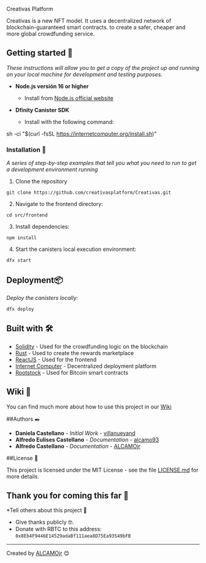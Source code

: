 Creativas Platform 

Creativas is a new NFT model. It uses a decentralized network of blockchain-guaranteed smart contracts. to create a safer, cheaper and more global crowdfunding service.

## Getting started 🚀

_These instructions will allow you to get a copy of the project up and running on your local machine for development and testing purposes._

* **Node.js versión 16 or higher**
  * Install from [Node.js official website](https://nodejs.org/)

* **Dfinity Canister SDK**
  * Install with the following command:

sh -ci "$(curl -fsSL https://internetcomputer.org/install.sh)"


### Installation 🔧

_A series of step-by-step examples that tell you what you need to run to get a development environment running_

1. Clone the repository 
```
git clone https://github.com/creativasplatform/Creativas.git
```

2. Navigate to the frontend directory:
```
cd src/frontend
```
3. Install dependencies:
```
npm install
```
4. Start the canisters local execution environment:
```
dfx start
```
## Deployment📦
_Deploy the canisters locally:_
```
dfx deploy
```


## Built with 🛠️

* [Solidity](https://soliditylang.org/) - Used for the crowdfunding logic on the blockchain
* [Rust](https://www.rust-lang.org/) - Used to create the rewards marketplace
* [ReactJS](https://reactjs.org/) - Used for the frontend
* [Internet Computer](https://internetcomputer.org/) - Decentralized deployment platform
* [Rootstock](https://www.rsk.co/) - Used for Bitcoin smart contracts



## Wiki 📖

You can find much more about how to use this project in our [Wiki](https://app.gitbook.com/o/ipfdN1ppy3Q6FZ385v35/s/wdxrMlQW8Wb7HGQXIWxw/)


##Authors ✒️

* **Daniela Castellano** - *Initial Work* - [villanuevand](https://github.com/villanuevand)
* **Alfredo Eulises Castellano** - *Documentation* - [alcamo93](https://github.com/alcamo93)
* **Alfredo Castellano** - *Documentation* - [ALCAMOjr](https://github.com/ALCAMOjr)


##License 📄

This project is licensed under the MIT License - see the file [LICENSE.md](LICENSE.md) for more details.

## Thank you for coming this far 🎁

*Tell others about this project 📢
* Give thanks publicly 🤓.
* Donate with RBTC to this address: `0x8Eb4F9446E14529adaBf111aea8D75Ea93549bFB`



---
Created by [ALCAMOjr](https://github.com/ALCAMOjr) 😊